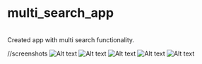 # multi_search_app
<br>
Created app with multi search functionality.
<br>

//screenshots 
![Alt text](Screenshot_20230923_231105.jpg) ![Alt text](Screenshot_20230923_231052.jpg) ![Alt text](Screenshot_20230923_231037.jpg) ![Alt text](Screenshot_20230923_231032.jpg) ![Alt text](Screenshot_20230923_231024.jpg)
<br>
